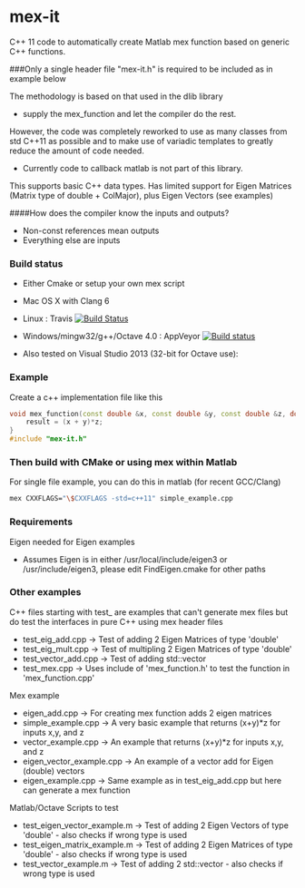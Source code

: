 mex-it
======

C++ 11 code to automatically create Matlab mex function based on generic C++ functions.

###Only a single header file "mex-it.h" is required to be included as in example below


The methodology is based on that used in the dlib library 
* supply the mex_function and let the compiler do the rest.


However, the code was completely reworked to use as many classes from std C++11 as possible and to make use of variadic templates to greatly reduce the amount of code needed.
* Currently code to callback matlab is not part of this library.

This supports basic C++ data types. 
Has limited support for Eigen Matrices (Matrix type of double + ColMajor), plus Eigen Vectors (see examples)


####How does the compiler know the inputs and outputs?
* Non-const references mean outputs
* Everything else are inputs

### Build status 

* Either Cmake or setup your own mex script
* Mac OS X with Clang 6
* Linux : Travis  [![Build Status](https://travis-ci.org/audiofilter/mex-it.png)](https://travis-ci.org/audiofilter/mex-it)
* Windows/mingw32/g++/Octave 4.0 : AppVeyor [![Build status](https://ci.appveyor.com/api/projects/status/4n3dshqn0oh24g0y?svg=true)](https://ci.appveyor.com/project/audiofilter/mex-it)

* Also tested on Visual Studio 2013 (32-bit for Octave use): 

### Example
Create a c++ implementation file like this

```c++
void mex_function(const double &x, const double &y, const double &z, double& result) {
	result = (x + y)*z;
}
#include "mex-it.h"
```

### Then build with CMake or using mex within Matlab

For single file example, you can do this in matlab (for recent GCC/Clang)

```sh
mex CXXFLAGS="\$CXXFLAGS -std=c++11" simple_example.cpp
```
### Requirements
Eigen needed for Eigen examples
*	Assumes Eigen is in either /usr/local/include/eigen3 or /usr/include/eigen3, please edit FindEigen.cmake for other paths

### Other examples

C++ files starting with test_ are examples that can't generate mex files but do test the interfaces in pure C++ using mex header
files

* test_eig_add.cpp     -> Test of adding 2 Eigen Matrices of type 'double'
* test_eig_mult.cpp    -> Test of multipling 2 Eigen Matrices of type 'double'
* test_vector_add.cpp  -> Test of adding std::vector<double>
* test_mex.cpp -> Uses include of 'mex_function.h' to test the function in 'mex_function.cpp'

Mex example

* eigen_add.cpp -> For creating mex function adds 2 eigen matrices
* simple_example.cpp -> A very basic example that returns (x+y)*z for inputs x,y, and z
* vector_example.cpp -> An example that returns (x+y)*z for inputs x,y, and z
* eigen_vector_example.cpp  -> An example of a vector add for Eigen (double) vectors
* eigen_example.cpp  -> Same example as in test_eig_add.cpp but here can generate a mex function


Matlab/Octave Scripts to test
* test_eigen_vector_example.m    -> Test of adding 2 Eigen Vectors of type 'double' - also checks if wrong type is used
* test_eigen_matrix_example.m    -> Test of adding 2 Eigen Matrices of type 'double' - also checks if wrong type is used
* test_vector_example.m          -> Test of adding 2 std::vector<double> - also checks if wrong type is used
